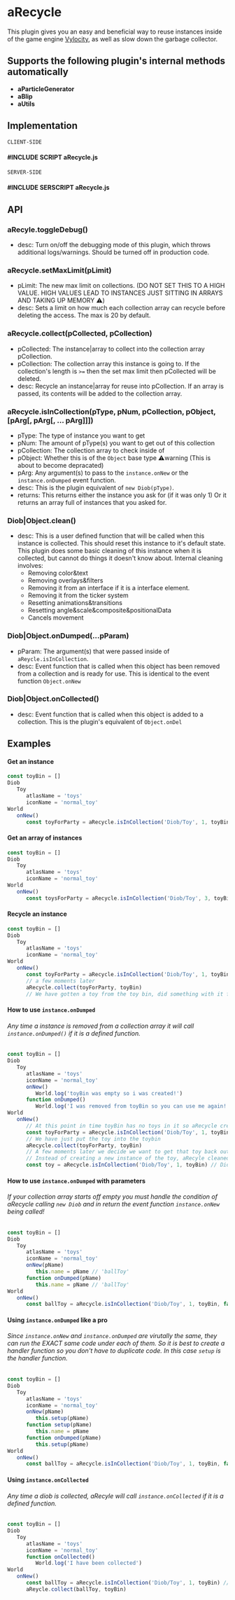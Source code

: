 # aRecycle
This plugin gives you an easy and beneficial way to reuse instances inside of the game engine [Vylocity](https://vylocity.com), as well as slow down the garbage collector.

## Supports the following plugin's internal methods automatically  
* **aParticleGenerator**  
* **aBlip**  
* **aUtils**  

## Implementation 

`CLIENT-SIDE`  
#### #INCLUDE SCRIPT aRecycle.js  
`SERVER-SIDE` 
#### #INCLUDE SERSCRIPT aRecycle.js  

## API  
### aRecyle.toggleDebug()
   - desc: Turn on/off the debugging mode of this plugin, which throws additional logs/warnings. Should be turned off in production code.

###  aRecycle.setMaxLimit(pLimit)
   - pLimit: The new max limit on collections. (DO NOT SET THIS TO A HIGH VALUE. HIGH VALUES LEAD TO INSTANCES JUST SITTING IN ARRAYS AND TAKING UP MEMORY ⚠️)  
   - desc: Sets a limit on how much each collection array can recycle before deleting the access. The max is 20 by default. 

###  aRecycle.collect(pCollected, pCollection)
  - pCollected: The instance|array to collect into the collection array pCollection.
  - pCollection: The collection array this instance is going to. If the collection's length is `>=` then the set max limit then pCollected will be deleted.
  - desc: Recycle an instance|array for reuse into pCollection. If an array is passed, its contents will be added to the collection array.

###  aRecycle.isInCollection(pType, pNum, pCollection, pObject, [pArg[, pArg[, ... pArg]]])
  - pType: The type of instance you want to get
  - pNum: The amount of pType(s) you want to get out of this collection
  - pCollection: The collection array to check inside of
  - pObject: Whether this is of the `Object` base type ⚠️warning (This is about to become depracated)
  - pArg: Any argument(s) to pass to the `instance.onNew` or the `instance.onDumped` event function.
  - desc: This is the plugin equivalent of `new Diob(pType)`. 
  - returns: This returns either the instance you ask for (if it was only 1) Or it returns an array full of instances that you asked for.

### Diob|Object.clean()
   - desc: This is a user defined function that will be called when this instance is collected. This should reset this instance to it's default state. This plugin does some basic cleaning of this instance when it is collected, but cannot do things it doesn't know about. Internal cleaning involves:
      - Removing color&text
      - Removing overlays&filters
      - Removing it from an interface if it is a interface element.
      - Removing it from the ticker system
      - Resetting animations&transitions
      - Resetting angle&scale&composite&positionalData
      - Cancels movement

### Diob|Object.onDumped(...pParam)
   - pParam: The argument(s) that were passed inside of `aReycle.isInCollection`.
   - desc: Event function that is called when this object has been removed from a collection and is ready for use. This is identical to the event function `Object.onNew`

### Diob|Object.onCollected()
   - desc: Event function that is called when this object is added to a collection. This is the plugin's equivalent of `Object.onDel`

## Examples  
#### Get an instance 
```js
const toyBin = []
Diob
   Toy
      atlasName = 'toys'
      iconName = 'normal_toy'
World
   onNew()
      const toyForParty = aRecycle.isInCollection('Diob/Toy', 1, toyBin) // DiobToyInstance 
```

#### Get an array of instances

```js
const toyBin = []
Diob
   Toy
      atlasName = 'toys'
      iconName = 'normal_toy'
World
   onNew()
      const toysForParty = aRecycle.isInCollection('Diob/Toy', 3, toyBin) // [DiobToyInstance, DiobToyInstance, DiobToyInstance]
```
#### Recycle an instance  

```js
const toyBin = []
Diob
   Toy
      atlasName = 'toys'
      iconName = 'normal_toy'
World
   onNew()
      const toyForParty = aRecycle.isInCollection('Diob/Toy', 1, toyBin) // DiobToyInstance
      // a few moments later
      aRecycle.collect(toyForParty, toyBin)
      // We have gotten a toy from the toy bin, did something with it for a while, and returned it to the toy bin. Recycling rocks!
```

#### How to use `instance.onDumped`  
###### Any time a instance is removed from a collection array it will call `instance.onDumped()` if it is a defined function.  
```js
const toyBin = []
Diob
   Toy
      atlasName = 'toys'
      iconName = 'normal_toy'
      onNew()
         World.log('toyBin was empty so i was created!')
      function onDumped()
         World.log('I was removed from toyBin so you can use me again!')
World
   onNew()
      // At this point in time toyBin has no toys in it so aRecycle creates the instance for you
      const toyForParty = aRecycle.isInCollection('Diob/Toy', 1, toyBin) // DiobToyInstance
      // We have just put the toy into the toybin
      aRecycle.collect(toyForParty, toyBin)
      // A few moments later we decide we want to get that toy back out
      // Instead of creating a new instance of the toy, aRecyle cleaned and removed the toy you previously put into toyBin
      const toy = aRecycle.isInCollection('Diob/Toy', 1, toyBin) // DiobToyInstance
```

#### How to use `instance.onDumped` with parameters
###### If your collection array starts off empty you must handle the condition of aRecycle calling `new Diob` and in return the event function `instance.onNew` being called!  
```js
const toyBin = []
Diob
   Toy
      atlasName = 'toys'
      iconName = 'normal_toy'
      onNew(pName)
         this.name = pName // 'ballToy'
      function onDumped(pName)
         this.name = pName // 'ballToy'
World
   onNew()
      const ballToy = aRecycle.isInCollection('Diob/Toy', 1, toyBin, false, 'ballToy') // DiobToyInstance  
```

#### Using `instance.onDumped` like a pro
###### Since `instance.onNew` and `instance.onDumped` are virutally the same, they can run the EXACT same code under each of them. So it is best to create a handler function so you don't have to duplicate code. In this case `setup` is the handler function.  
```js
const toyBin = []
Diob
   Toy
      atlasName = 'toys'
      iconName = 'normal_toy'
      onNew(pName)
         this.setup(pName)
      function setup(pName)
         this.name = pName
      function onDumped(pName)
         this.setup(pName)
World
   onNew()
      const ballToy = aRecycle.isInCollection('Diob/Toy', 1, toyBin, false, 'ballToy') // DiobToyInstance  
```

#### Using `instance.onCollected`
###### Any time a diob is collected, aRecyle will call `instance.onCollected` if it is a defined function.  
```js
const toyBin = []
Diob
   Toy
      atlasName = 'toys'
      iconName = 'normal_toy'
      function onCollected()
         World.log('I have been collected')
World
   onNew()
      const ballToy = aRecycle.isInCollection('Diob/Toy', 1, toyBin) // DiobToyInstance
      aReycle.collect(ballToy, toyBin)
```

      
